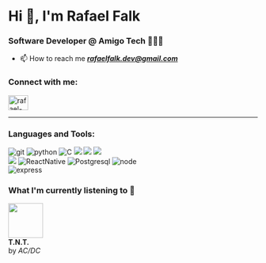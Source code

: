 <h1 align="left">Hi 👋, I'm Rafael Falk</h1>



<h3 align="left">Software Developer @ Amigo Tech 👨🏻‍💻</h3>

- 📫 How to reach me <b><i>rafaelfalk.dev@gmail.com</i></b>


<h3 align="left">Connect with me:</h3>
<p align="left">
<a href="https://linkedin.com/in/rafael-falk" target="_blank"><img align="center" src="https://raw.githubusercontent.com/rahuldkjain/github-profile-readme-generator/master/src/images/icons/Social/linked-in-alt.svg" alt="rafael-falk" height="30" width="40" /></a>
</p>
<hr>

<h3 align="left">Languages and Tools:</h3>
<div align="left">
<img src="https://img.shields.io/badge/git-%23F05033.svg?style=for-the-badge&logo=git&logoColor=white" alt="git"/>  
<img src="https://img.shields.io/badge/python-3670A0?style=for-the-badge&logo=python&logoColor=ffdd54" alt="python"/>   
<img src="https://img.shields.io/badge/c-%2300599C.svg?style=for-the-badge&logo=c&logoColor=white" alt="C"/>
<img src="https://img.shields.io/badge/javascript-%23323330.svg?style=for-the-badge&logo=javascript&logoColor=%23F7DF1E" atl="Javascript"/>
<img src="https://img.shields.io/badge/react-%2320232a.svg?style=for-the-badge&logo=react&logoColor=%2361DAFB" atl="React"/>
<img src="https://img.shields.io/badge/mysql-%2300f.svg?style=for-the-badge&logo=mysql&logoColor=white" atl="MySQL"/></br>
<img src="https://img.shields.io/badge/spring-%236DB33F.svg?style=for-the-badge&logo=spring&logoColor=white" atl="Spring"/>
<img src="https://img.shields.io/badge/React_Native-20232A?style=for-the-badge&logo=react&logoColor=61DAFB" alt="ReactNative"/>
<img src="https://img.shields.io/badge/PostgreSQL-000?style=for-the-badge&logo=postgresql" alt="Postgresql"/>
<img src="https://img.shields.io/badge/node.js-6DA55F?style=for-the-badge&logo=node.js&logoColor=white" alt="node"/></br>
<img src="https://img.shields.io/badge/express.js-%23404d59.svg?style=for-the-badge&logo=express&logoColor=%2361DAFB" alt="express"/>
</div>
<!-- START_LAST_TRACK_SECTION -->
  <h3 align="left">What I'm currently listening to 🎵</h3>
  <div align="left">
    <img src="https://i.scdn.co/image/ab67616d0000b273286a0837ff3424065a735e0a" width="70" height="70"/>
    <br/>
    <strong>T.N.T.</strong><br/>
    by <em>AC/DC</em>
  </div>
  <!-- END_LAST_TRACK_SECTION -->